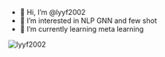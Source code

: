 - 👋 Hi, I’m @lyyf2002
- 👀 I’m interested in NLP GNN and few shot
- 🌱 I’m currently learning meta learning
<img src="https://github-readme-stats.vercel.app/api?username=lyyf2002&show_icons=true&theme=gotham" alt="lyyf2002" />
<!---
lyyf2002/lyyf2002 is a ✨ special ✨ repository because its `README.md` (this file) appears on your GitHub profile.
You can click the Preview link to take a look at your changes.
--->
